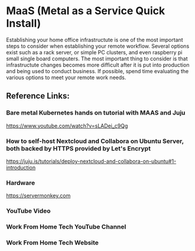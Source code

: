 # MaaS (Metal as a Service Quick Install)

Establishing your home office infrastructute is one of the most important steps to consider when establishing your remote workflow. Several options exist such as a rack server, or simple PC clusters, and even raspberry pi small single board computers. The most important thing to consider is that infrastructute changes becomes more difficult after it is put into production and being used to conduct business. If possible, spend time evaluating the various options to meet your remote work needs.

## Reference Links:

### Bare metal Kubernetes hands on tutorial with MAAS and Juju

https://www.youtube.com/watch?v=sLADei_c9Qg

### How to self-host Nextcloud and Collabora on Ubuntu Server, both backed by HTTPS provided by Let's Encrypt

https://juju.is/tutorials/deploy-nextcloud-and-collabora-on-ubuntu#1-introduction

### Hardware

https://servermonkey.com

### YouTube Video




### Work From Home Tech YouTube Channel


### Work From Home Tech Website

